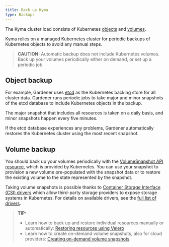 ```yaml
---
title: Back up Kyma
type: Backups
---
```

The Kyma cluster load consists of Kubernetes [objects](https://kubernetes.io/docs/concepts/overview/working-with-objects/kubernetes-objects/) and [volumes](https://kubernetes.io/docs/concepts/storage/volumes/). 

Kyma relies on a managed Kubernetes cluster for periodic backups of Kubernetes objects to avoid any manual steps.

>**CAUTION:** Automatic backup does not include Kubernetes volumes. Back up your volumes periodically either on demand, or set up a periodic job.

## Object backup

For example, Gardener uses [etcd](https://etcd.io/) as the Kubernetes backing store for all cluster data. Gardener runs periodic jobs to take major and minor snapshots of the etcd database to include Kubernetes objects in the backup. 

The major snapshot that includes all resources is taken on a daily basis, and minor snapshots happen every five minutes. 

If the etcd database experiences any problems, Gardener automatically restores the Kubernetes cluster using the most recent snapshot.

## Volume backup

You should back up your volumes periodically  with the [VolumeSnapshot API resource](https://kubernetes.io/docs/concepts/storage/volume-snapshots/#volumesnapshots), which is provided by Kubernetes. You can use your snapshot to provision a new volume pre-populated with the snapshot data or to restore the existing volume to the state represented by the snapshot.

Taking volume snapshots is possible thanks to [Container Storage Interface (CSI) drivers](https://kubernetes-csi.github.io/docs/) which allow third-party storage providers to expose storage systems in Kubernetes. For details on available drivers, see the [full list of drivers](https://kubernetes-csi.github.io/docs/drivers.html).

>**TIP:** 
>- Learn how to back up and restore individual resources manually or automatically: [Restoring resources using Velero](#tutorials-restore-resources-using-velero)
>- Learn how to create on-demand volume snapshots, also for cloud providers: [Creating on-demand volume snapshots](#tutorials-create-on-demand-volume-snapshots-for-cloud-providers)
